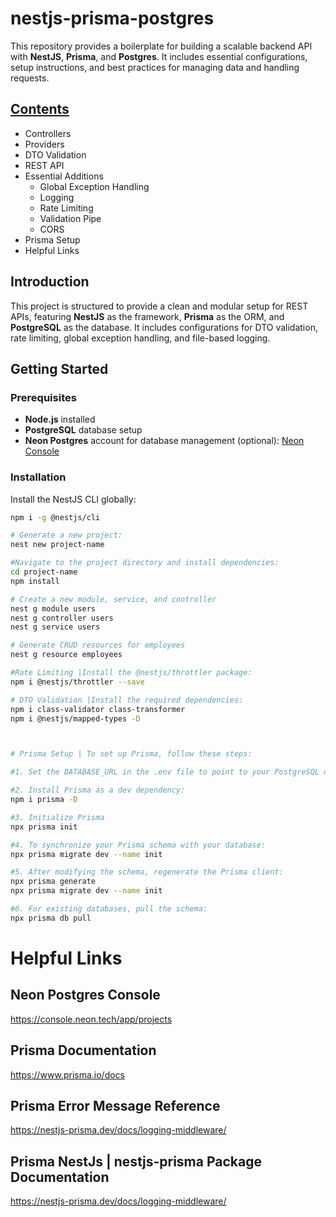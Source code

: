 # nestjs-prisma-postgres

This repository provides a boilerplate for building a scalable backend API with **NestJS**, **Prisma**, and **Postgres**. It includes essential configurations, setup instructions, and best practices for managing data and handling requests.

##  [Contents](#Contents)
- Controllers
- Providers
- DTO Validation
- REST API
- Essential Additions
  - Global Exception Handling
  - Logging
  - Rate Limiting
  - Validation Pipe
  - CORS
- Prisma Setup
- Helpful Links

## Introduction
This project is structured to provide a clean and modular setup for REST APIs, featuring **NestJS** as the framework, **Prisma** as the ORM, and **PostgreSQL** as the database. It includes configurations for DTO validation, rate limiting, global exception handling, and file-based logging.

## Getting Started

### Prerequisites
- **Node.js** installed
- **PostgreSQL** database setup
- **Neon Postgres** account for database management (optional): [Neon Console](https://console.neon.tech/app/projects)

### Installation
Install the NestJS CLI globally:
```bash
npm i -g @nestjs/cli

# Generate a new project:
nest new project-name

#Navigate to the project directory and install dependencies:
cd project-name
npm install

# Create a new module, service, and controller
nest g module users
nest g controller users
nest g service users

# Generate CRUD resources for employees
nest g resource employees

#Rate Limiting |Install the @nestjs/throttler package:
npm i @nestjs/throttler --save

# DTO Validation |Install the required dependencies:
npm i class-validator class-transformer
npm i @nestjs/mapped-types -D



# Prisma Setup | To set up Prisma, follow these steps:

#1. Set the DATABASE_URL in the .env file to point to your PostgreSQL database. For more information, read the Prisma getting started guide.

#2. Install Prisma as a dev dependency:
npm i prisma -D

#3. Initialize Prisma
npx prisma init

#4. To synchronize your Prisma schema with your database:
npx prisma migrate dev --name init

#5. After modifying the schema, regenerate the Prisma client:
npx prisma generate
npx prisma migrate dev --name init

#6. For existing databases, pull the schema:
npx prisma db pull
```

# Helpful Links
## Neon Postgres Console
https://console.neon.tech/app/projects

## Prisma Documentation
https://www.prisma.io/docs

## Prisma Error Message Reference
https://nestjs-prisma.dev/docs/logging-middleware/

## Prisma NestJs | nestjs-prisma Package Documentation
https://nestjs-prisma.dev/docs/logging-middleware/
